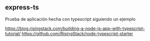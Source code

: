 ## express-ts
Prueba de aplicación hecha con typescript siguiendo un ejemplo

https://blog.risingstack.com/building-a-node-js-app-with-typescript-tutorial/
https://github.com/RisingStack/node-typescript-starter
